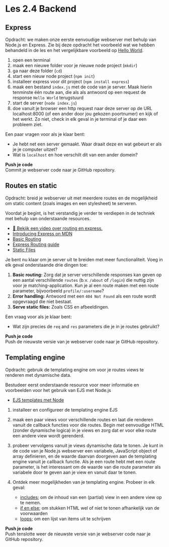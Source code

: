 # Les 2.4 Backend
## Express
Opdracht: we maken onze eerste eenvoudige webserver met behulp van Node.js en Express. Zie bij deze opdracht het voorbeeld wat we hebben behandeld in de les en het vergelijkbare voorbeeld op [Hello World](https://expressjs.com/en/starter/hello-world.html).

1. open een terminal
2. maak een nieuwe folder voor je nieuwe node project (`mkdir`)
3. ga naar deze folder (`cd`)
4. start een nieuw node project (`npm init`)
5. installeer express voor dit project (`npm install express`)
6. maak een bestand `index.js` met de code van je server. Maak hierin tenminste één route aan, die als als antwoord op een request de response `Hello World` terugstuurd
7. start de server (`node index.js`)
8. doe vanuit je browser een http request naar deze server op de URL localhost:8000 (of een ander door jou gekozen poortnumer) en kijk of het werkt. Zo niet, check in elk geval in je terminal of je daar een probleem ziet.

Een paar vragen voor als je klaar bent:
* Je hebt net een server gemaakt. Waar draait deze en wat gebeurt er als je je computer uitzet?
* Wat is `localhost` en hoe verschilt dit van een ander domein?

**Push je code**  
Commit je webserver code naar je GitHub repository.  

## Routes en static
Opdracht: breid je webserver uit met meerdere routes en de mogelijkheid om static content (zoals images en een stylesheet) te serveren.

Voordat je begint, is het verstandig je verder te verdiepen in de techniek met behulp van onderstaande resources.
* [🎦 Bekijk een video over routing en express.](https://www.youtube.com/watch?v=SRHQ3FM39Qg)
* [Introducing Express on MDN](https://developer.mozilla.org/en-US/docs/Learn/Server-side/Express_Nodejs/Introduction#introducing_express)
* [Basic Routing](https://expressjs.com/en/starter/basic-routing.html)
* [Express Routing guide](https://expressjs.com/en/guide/routing.html)
* [Static Files](https://expressjs.com/en/starter/static-files.html)  

Je bent nu klaar om je server uit te breiden met meer functionaliteit. Voeg in elk geval onderstaande drie dingen toe:

1. **Basic routing:** Zorg dat je server verschillende responses kan geven op een aantal verschillende `routes` (b.v. `/about` of `/login`) die nuttig zijn voor je matching-application. Kun je al een route maken met een route parameter, bijvoorbeeld `profile/:username`?
2. **Error handling:** Antwoord met een `404 Not Found` als een route wordt opgevraagd die niet bestaat.
3. **Serve static files:** Zoals CSS en afbeeldingen.

Een vraag voor als je klaar bent:
* Wat zijn precies de `req` and `res` parameters die je in je routes gebruikt?

**Push je code**  
Push de nieuwste versie van je webserver code naar je GitHub repository.  

## Templating engine
Opdracht: gebruik de templating engine om voor je routes views te renderen met dynamische data.

Bestudeer eerst onderstaande resource voor meer informatie en voorbeelden voor het gebruik van EJS met Node.js
* [EJS templates met Node](https://www.digitalocean.com/community/tutorials/how-to-use-ejs-to-template-your-node-application)

1. installeer en configureer de templating engine EJS
   
2. maak een paar views voor verschillende routes en laat die renderen vanuit de callback functies voor die routes. Begin met eenvoudige HTML (zonder dynamische logica) in je views en zorg dat er voor elke route een andere view wordt gerenderd.

3. probeer vervolgens vanuit je views dynamische data te tonen. Je kunt in de code van je Node.js webserver een variabele, JavaScript object of array definieren, en de waarde daarvan doorgeven aan de templating engine vanuit je callback functie. Als je een route hebt met een route parameter, is het interessant om de waarde van die route parameter als variabele door te geven aan je view en vanuit daar te tonen.
  
4. Ontdek meer mogelijkheden van je templating engine. Probeer in elk geval:
   * [includes](https://ejs.co/#includes); om de inhoud van een (partial) view in een andere view op te nemen.
   * [if en else](https://www.includehelp.com/node-js/ejs-if-else-statement-ejs-conditions.aspx); om stukken HTML wel of niet te tonen afhankelijk van de voorwaarden
   * [loops](https://www.includehelp.com/node-js/ejs-for-loops.aspx); om een lijst van items uit te schrijven

**Push je code**  
Push tenslotte weer de nieuwste versie van je webserver code naar je GitHub repository.  
